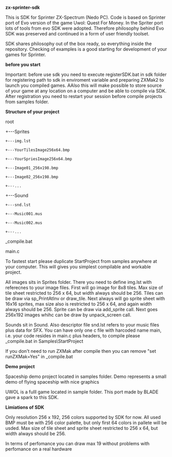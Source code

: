 **zx-sprinter-sdk**

This is SDK for Sprinter ZX-Spectrum (Nedo PC). Code is based on Sprinter port of Evo version of the game Uwol: Quest For Money.
In the Spriter port lots of tools from evo SDK were adopted. Therefore philosophy behind Evo SDK was preserved and
continued in a form of user friendly toolset.

SDK shares philosophy out of the box ready, so everything inside the repository. Checking of examples is a good starting for
development of your games for Sprinter.

**before you start**

Important: before use sdk you need to execute registerSDK.bat in sdk folder for registering path to sdk
in enviroment variable and preparing ZXMak2 to launch you compiled games. AAlso this will make possible to store source of
your game at any location on a computer and be able to compile via SDK. After registration you need to restart your
session before compile projects from samples folder.

**Structure of your project**

root

+---Sprites

    +---img.lst

    +---YourTilesImage256x64.bmp

    +---YourSpriesImage256x64.bmp

    +---Image01_256x198.bmp

    +---Image02_256x198.bmp

    +---...

+---Sound

    +---snd.lst

    +---Music001.mus

    +---Music002.mus

    +---...

_compile.bat

main.c

To fastest start please duplicate StartProject from samples anywhere at your computer. This will gives you simplest
compilable and workable project.

All images sits in Sprites folder. There you need to define img.lst with referecnes to your image files.
First will go image for 8x8 tiles. Max size of tile sheet restricted to 256 x 64, but width always should be 256. Tiles
can be draw via sp_PrintAtInv or draw_tile. Next always will go sprite sheet with 16x16 sprites, max size also is restricted
to 256 x 64, and again width always should be 256. Sprite can be draw via add_sprite call.
Next goes 256x192 images whihc can be draw by unpack_screen call.

Sounds sit in Sound. Also descriptor file snd.lst refers to your music files plus data for SFX.
You can have only one c file with harcoded name main, i.e. your code resides in main.c plus headers, to compile
please _compile.bat in Samples\StartProject

If you don't need to run ZXMak after compile then you can remove "set runZXMak=Yes" in _compile.bat

**Demo project**

Spaceship demo project located in samples folder. Demo represents a small demo of flying spaceship with nice graphics

UWOL is a fulll game located in sample folder. This port made by BLADE gave a spark to this SDK. 

**Limiations of SDK**

Only resolution 256 x 192, 256 colors supported by SDK for now. All used BMP must be with 256 color palette, but only
first 64 colors in pallete will be usded. Max size of tile sheet and sprite sheet restricted to 256 x 64, but width always
should be 256.

In terms of perfomance you can draw max 19 without problems with perfomance on a real hardware


